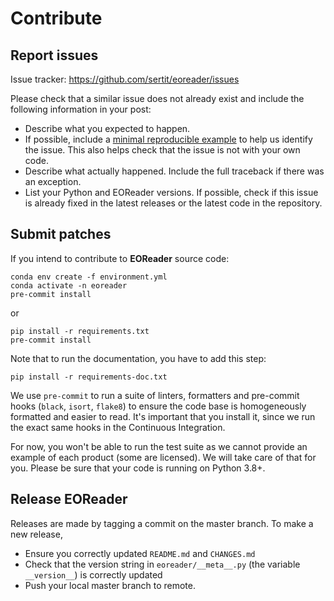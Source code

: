 # Contribute

## Report issues

Issue tracker: https://github.com/sertit/eoreader/issues

Please check that a similar issue does not already exist and include the following information in your post:

- Describe what you expected to happen.
- If possible, include a [minimal reproducible example](https://stackoverflow.com/help/minimal-reproducible-example)
  to help us identify the issue. This also helps check that the issue is not with your own code.
- Describe what actually happened. Include the full traceback if there was an exception.
- List your Python and EOReader versions.
  If possible, check if this issue is already fixed in the latest releases or the latest code in the repository.

## Submit patches

If you intend to contribute to **EOReader** source code:

```
conda env create -f environment.yml
conda activate -n eoreader
pre-commit install
```

or

```
pip install -r requirements.txt
pre-commit install
```

Note that to run the documentation, you have to add this step:

```
pip install -r requirements-doc.txt
```


We use `pre-commit` to run a suite of linters, formatters and pre-commit hooks (`black`, `isort`, `flake8`) to
ensure the code base is homogeneously formatted and easier to read. It's important that you install it, since we run the
exact same hooks in the Continuous Integration.

For now, you won't be able to run the test suite as we cannot provide an example of each product (some are licensed). We
will take care of that for you. Please be sure that your code is running on Python 3.8+.

## Release EOReader

Releases are made by tagging a commit on the master branch. To make a new release,

* Ensure you correctly updated `README.md` and `CHANGES.md`
* Check that the version string in `eoreader/__meta__.py` (the variable `__version__`) is correctly updated
* Push your local master branch to remote.
